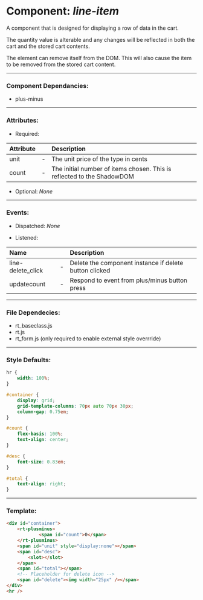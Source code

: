 # Component: *line-item*
A component that is designed for displaying a row of data in the cart.

The quantity value is alterable and any changes will be reflected in both the cart and the stored cart contents.

The element can remove itself from the DOM.  This will also cause the item to be removed from the stored cart content.

---
### Component Dependancies: 
- plus-minus

---
### Attributes:
- Required:  

|Attribute| | Description|
| :--- | --- | :--- |  
|unit|-|The unit price of the type in cents|
|count|-|The initial number of items chosen. This is reflected to the ShadowDOM|
- Optional: *None*

---
### Events:
- Dispatched: *None*  
  
- Listened:

|Name||Description|
| :--- | --- | :--- |
|line-delete_click|-|Delete the component instance if delete button clicked|
|updatecount|-|Respond to event from plus/minus button press|
---
### File Dependecies:  
- rt_baseclass.js  
- rt.js  
- rt_form.js (only required to enable external style overrride)

---
### Style Defaults:  
```css        
hr {        
    width: 100%;
}

#container {
    display: grid;
    grid-template-columns: 70px auto 70px 30px;
    column-gap: 0.75em;
}

#count {
    flex-basis: 100%;
    text-align: center;
}

#desc {
    font-size: 0.83em;
}

#total {
    text-align: right;
}
```
---
### Template:  
```html
<div id="container">
    <rt-plusminus>
            <span id="count">0</span>
    </rt-plusminus>
    <span id="unit" style="display:none"></span>
    <span id="desc">
        <slot></slot>
    </span>
    <span id="total"></span>
    <!-- Placeholder for delete icon -->
    <span id="delete"><img width="25px" /></span>
</div>
<hr />
```
